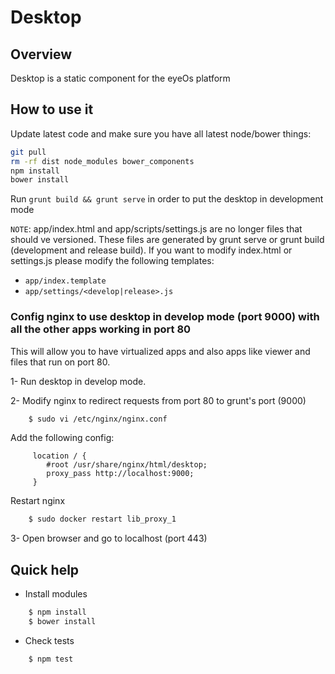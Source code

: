 Desktop
=======

## Overview

Desktop is a static component for the eyeOs platform

## How to use it

Update latest code and make sure you have all latest node/bower things:

```bash
git pull
rm -rf dist node_modules bower_components
npm install
bower install
```
          
Run `grunt build && grunt serve` in order to put the desktop in development mode

`NOTE`: app/index.html and app/scripts/settings.js are no longer files that should ve versioned. These files are 
generated by grunt serve or grunt build (development and release build).
If you want to modify index.html or settings.js please modify the following templates:

* `app/index.template`
* `app/settings/<develop|release>.js`


### Config nginx to use desktop in develop mode (port 9000) with all the other apps working in port 80
This will allow you to have virtualized apps and also apps like viewer and files that run on port 80.

1- Run desktop in develop mode.

2- Modify nginx to redirect requests from port 80 to grunt's port (9000)

```bash
    $ sudo vi /etc/nginx/nginx.conf
```

Add the following config:

```
     location / {
        #root /usr/share/nginx/html/desktop;
        proxy_pass http://localhost:9000;
     }
```

Restart nginx

```bash
    $ sudo docker restart lib_proxy_1
```

3- Open browser and go to localhost (port 443)

## Quick help

* Install modules

```bash
	$ npm install
	$ bower install
```

* Check tests

```bash
    $ npm test
```